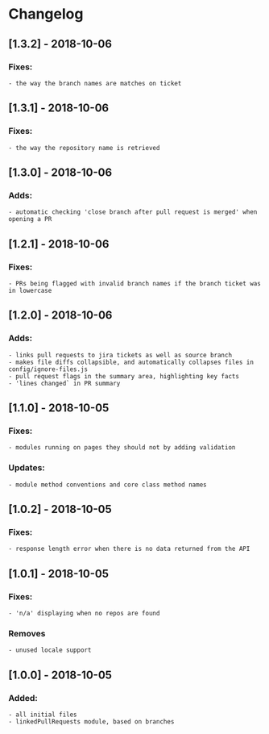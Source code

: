 # Changelog


## [1.3.2] - 2018-10-06
### Fixes:
    - the way the branch names are matches on ticket

## [1.3.1] - 2018-10-06
### Fixes:
    - the way the repository name is retrieved

## [1.3.0] - 2018-10-06
### Adds:
    - automatic checking 'close branch after pull request is merged' when opening a PR

## [1.2.1] - 2018-10-06
### Fixes:
    - PRs being flagged with invalid branch names if the branch ticket was in lowercase

## [1.2.0] - 2018-10-06
### Adds:
    - links pull requests to jira tickets as well as source branch
    - makes file diffs collapsible, and automatically collapses files in config/ignore-files.js
    - pull request flags in the summary area, highlighting key facts
    - 'lines changed` in PR summary

## [1.1.0] - 2018-10-05
### Fixes:
    - modules running on pages they should not by adding validation
### Updates:
    - module method conventions and core class method names

## [1.0.2] - 2018-10-05
### Fixes:
    - response length error when there is no data returned from the API

## [1.0.1] - 2018-10-05
### Fixes:
    - 'n/a' displaying when no repos are found
### Removes
    - unused locale support

## [1.0.0] - 2018-10-05
### Added:
    - all initial files
    - linkedPullRequests module, based on branches
